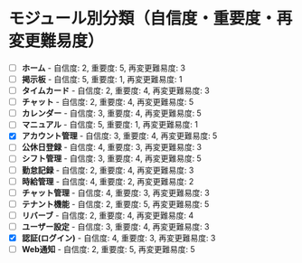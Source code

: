 # モジュール別分類（自信度・重要度・再変更難易度）

- [ ] **ホーム** - 自信度: 2, 重要度: 5, 再変更難易度: 3  
- [ ] **掲示板** - 自信度: 5, 重要度: 1, 再変更難易度: 1  
- [ ] **タイムカード** - 自信度: 2, 重要度: 4, 再変更難易度: 3  
- [ ] **チャット** - 自信度: 2, 重要度: 4, 再変更難易度: 5  
- [ ] **カレンダー** - 自信度: 3, 重要度: 4, 再変更難易度: 5  
- [ ] **マニュアル** - 自信度: 5, 重要度: 1, 再変更難易度: 1  
- [x] **アカウント管理** - 自信度: 3, 重要度: 4, 再変更難易度: 5  
- [ ] **公休日登録** - 自信度: 4, 重要度: 3, 再変更難易度: 3  
- [ ] **シフト管理** - 自信度: 3, 重要度: 4, 再変更難易度: 5  
- [ ] **勤怠記録** - 自信度: 2, 重要度: 4, 再変更難易度: 3  
- [ ] **時給管理** - 自信度: 4, 重要度: 2, 再変更難易度: 2  
- [ ] **チャット管理** - 自信度: 4, 重要度: 3, 再変更難易度: 3  
- [ ] **テナント機能** - 自信度: 2, 重要度: 5, 再変更難易度: 5  
- [ ] **リバーブ** - 自信度: 2, 重要度: 4, 再変更難易度: 4  
- [ ] **ユーザー設定** - 自信度: 3, 重要度: 4, 再変更難易度: 3  
- [x] **認証(ログイン)** - 自信度: 4, 重要度: 3, 再変更難易度: 3  
- [ ] **Web通知** - 自信度: 2, 重要度: 5, 再変更難易度: 5  
